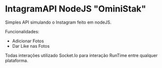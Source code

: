 # IntagramAPI NodeJS "OminiStak"
Simples API simulando o Instagram feito em nodeJS.

Funcionalidades:
* Adicionar Fotos
* Dar Like nas Fotos

Todas interações utilizado Socket.Io para interação RunTime entre qualquer plataforma.
